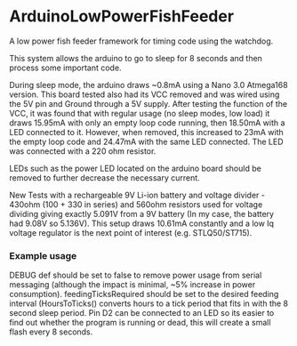 # ArduinoLowPowerFishFeeder
A low power fish feeder framework for timing code using the watchdog.

This system allows the arduino to go to sleep for 8 seconds and then process some important code.

During sleep mode, the arduino draws ~0.8mA using a Nano 3.0 Atmega168 version. This board tested also had its VCC removed and was wired using the 5V pin and Ground through a 5V supply. After testing the function of the VCC, it was found that with regular usage (no sleep modes, low load) it draws 15.95mA with only an empty loop code running, then 18.50mA with a LED connected to it. However, when removed, this increased to 23mA with the empty loop code and 24.47mA with the same LED connected.
The LED was connected with a 220 ohm resistor.

LEDs such as the power LED located on the arduino board should be removed to further decrease the necessary current.

New Tests with a rechargeable 9V Li-ion battery and voltage divider - 430ohm (100 + 330 in series) and 560ohm resistors used for voltage dividing giving exactly 5.091V from a 9V battery (In my case, the battery had 9.08V so 5.136V). This setup draws 10.61mA constantly and a low Iq voltage regulator is the next point of interest (e.g. STLQ50/ST715).

### Example usage
DEBUG def should be set to false to remove power usage from serial messaging (although the impact is minimal, ~5% increase in power consumption). feedingTicksRequired should be set to the desired feeding interval (HoursToTicks(<x>) converts hours to a tick period that fits in with the 8 second sleep period. Pin D2 can be connected to an LED so its easier to find out whether the program is running or dead, this will create a small flash every 8 seconds.
